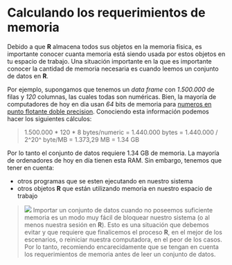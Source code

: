 
# Calculando los requerimientos de memoria

Debido a que __R__ almacena todos sus objetos en la memoria física, es importante conocer cuanta memoria está siendo usada por estos objetos en tu espacio de trabajo. Una situación importante en la que es importante conocer la cantidad de memoria necesaria es cuando leemos un conjunto de datos en __R__. 

Por ejemplo, supongamos que tenemos un _data frame_ con _1.500.000_ de filas y _120_ columnas, las cuales todas son numéricas. Bien, la mayoría de computadores de hoy en dia usan _64_ bits de memoria para [numeros en punto flotante doble precision](https://es.wikipedia.org/wiki/IEEE_coma_flotante). Conociendo esta información podemos hacer los siguientes cálculos:


> 1.500.000 * 120 * 8 bytes/numeric = 1.440.000 bytes
                                    = 1.440.000 / 2^20^ byte/MB
                                    = 1.373,29 MB
                                    = 1.34 GB
                                    

Por lo tanto el conjunto de datos requiere 1.34 GB de memoria. La mayoría de ordenadores de hoy en día tienen esta RAM. Sin embargo, tenemos que tener en cuenta:

+ otros programas que se esten ejecutando en nuestro sistema
+ otros objetos __R__ que están utilizando memoria en nuestro espacio de trabajo


> ![](C:/Users/Drube/Documents/workspace/rprogramming/images/icon_exclamation.png) Importar un conjunto de datos cuando no poseemos suficiente memoria es un modo muy fácil de bloquear nuestro sistema (o al menos nuestra sesión en __R__). Esto es una situación que debemos evitar y que requiere que finalicemos el proceso __R__, en el mejor de los escenarios, o reiniciar nuestra computadora, en el peor de los casos. Por lo tanto, recomiendo encarecidamente que se tengan en cuenta los requerimientos de memoria antes de leer un conjunto de datos. 
